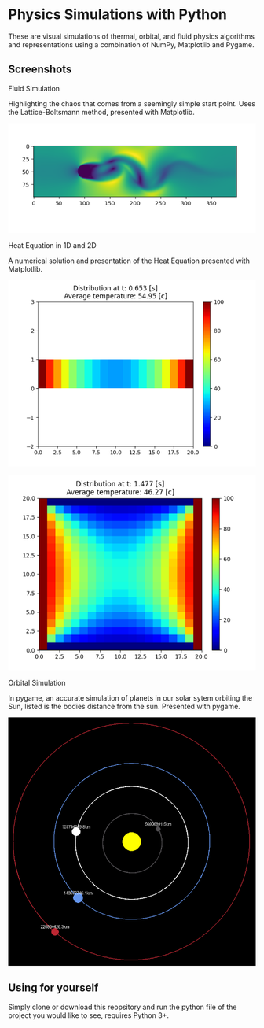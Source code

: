 # Physics Simulations with Python

These are visual simulations of thermal, orbital, and fluid physics algorithms and representations using a combination of NumPy, Matplotlib and Pygame.

## Screenshots

Fluid Simulation

Highlighting the chaos that comes from a seemingly simple start point. Uses the Lattice-Boltsmann method, presented with Matplotlib.

![input](https://github.com/A-Hoblit/Python-Physics-Simulations/blob/main/screenshots/Fluid.png)

Heat Equation in 1D and 2D

A numerical solution and presentation of the Heat Equation presented with Matplotlib.

![input](https://github.com/A-Hoblit/Python-Physics-Simulations/blob/main/screenshots/Heat%201D.png)

![input](https://github.com/A-Hoblit/Python-Physics-Simulations/blob/main/screenshots/Heat%202D.png)

Orbital Simulation

In pygame, an accurate simulation of planets in our solar sytem orbiting the Sun, listed is the bodies distance from the sun. Presented with pygame.

![input](https://github.com/A-Hoblit/Python-Physics-Simulations/blob/main/screenshots/Solar%20System.png)

## Using for yourself

Simply clone or download this reopsitory and run the python file of the project you would like to see, requires Python 3+.


